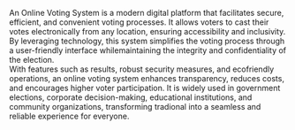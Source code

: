 An Online Voting System is a modern digital platform that facilitates secure, efficient, and convenient voting processes. It allows voters to cast their votes electronically from any location, ensuring accessibility and inclusivity.
By leveraging technology, this system simplifies the voting process through a user-friendly interface whilemaintaining the integrity and confidentiality of the election.  
With features such as  results, robust security measures, and ecofriendly operations, an online voting system enhances transparency, reduces costs, and encourages higher voter participation.
It is widely used in government elections, corporate decision-making, educational institutions, and community organizations, transforming tradional  into a seamless and reliable experience for everyone.
